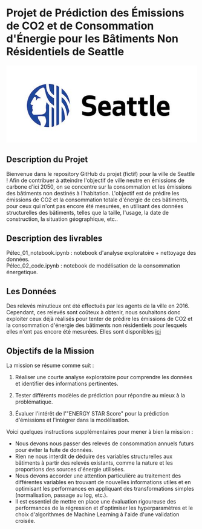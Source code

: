 # Projet de Prédiction des Émissions de CO2 et de Consommation d'Énergie pour les Bâtiments Non Résidentiels de Seattle

![Seattle Logo](seattle.jpg) <!-- Replace link_to_logo.png with the actual logo image of Seattle -->

## Description du Projet

Bienvenue dans le repository GitHub du projet (fictif) pour la ville de Seattle ! Afin de contribuer à atteindre l'objectif de ville neutre en émissions de carbone d'ici 2050, on se concentre sur la consommation et les émissions des bâtiments non destinés à l'habitation. L'objectif est de prédire les émissions de CO2 et la consommation totale d'énergie de ces bâtiments, pour ceux qui n'ont pas encore été mesurées, en utilisant des données structurelles des bâtiments, telles que la taille, l'usage, la date de construction, la situation géographique, etc..

## Description des livrables

Pélec_01_notebook.ipynb : notebook d'analyse exploratoire + nettoyage des données. <br>
Pélec_02_code.ipynb : notebook de modélisation de la consommation énergetique. <br>

## Les Données

Des relevés minutieux ont été effectués par les agents de la ville en 2016. Cependant, ces relevés sont coûteux à obtenir, nous souhaitons donc exploiter ceux déjà réalisés pour tenter de prédire les émissions de CO2 et la consommation d'énergie des bâtiments non résidentiels pour lesquels elles n'ont pas encore été mesurées. Elles sont disponibles [ici](https://data.seattle.gov/dataset/2016-Building-Energy-Benchmarking/2bpz-gwpy)

## Objectifs de la Mission

La mission se résume comme suit :

1. Réaliser une courte analyse exploratoire pour comprendre les données et identifier des informations pertinentes.

2. Tester différents modèles de prédiction pour répondre au mieux à la problématique.

3. Évaluer l'intérêt de l'"ENERGY STAR Score" pour la prédiction d'émissions et l'intégrer dans la modélisation.

Voici quelques instructions supplémentaires pour mener à bien la mission :

- Nous devons nous passer des relevés de consommation annuels futurs pour éviter la fuite de données.
- Rien ne nous interdit de déduire des variables structurelles aux bâtiments à partir des relevés existants, comme la nature et les proportions des sources d'énergie utilisées.
- Nous devons accorder une attention particulière au traitement des différentes variables en trouvant de nouvelles informations utiles et en optimisant les performances en appliquant des transformations simples (normalisation, passage au log, etc.).
- Il est essentiel de mettre en place une évaluation rigoureuse des performances de la régression et d'optimiser les hyperparamètres et le choix d'algorithmes de Machine Learning à l'aide d'une validation croisée.
